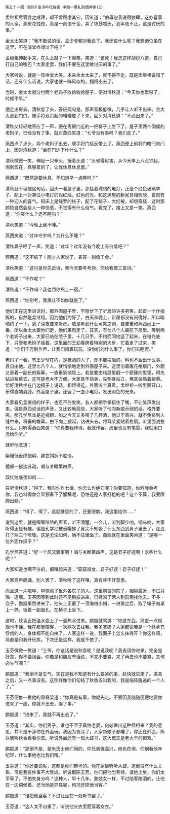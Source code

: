     第五十一回 顷刻千金诗吟花烛夜 中西一贯礼别缙绅家(2) 

   孟继祖尽管言之成理，却不曾顾虑其它，因笑道：“伯母恕我说得放肆，这办喜事的人家，洞房花烛夜，真是一刻值千金，弄了锣鼓喧天，到半夜不止，这是讨厌的事。”

   金太太笑道：“我不敢说的话，孟少爷都对我说了。我还说什么呢？我想诸位坐在这里，不在演堂会戏以下吧？”

   孟继祖伸起手来，在头上敲了一下爆栗，笑道：“该死！我怎这样胡说八道，自己打自己的嘴巴？大家走罢，我们不要在这里做讨厌的事了。”

   大家听说，就是一阵哄堂大笑。本来金太太来了，就不得不走，既是孟继祖说错了话，还有什么话说，大家也就一阵风似的，拥将出去了。

   当时，金太太就分付两个老妈子收拾收拾屋子，便对清秋道：“今天你也累够了，时候不早。”

   便走出房去。清秋低了头，答应两句是，那声音极低微，几乎让人听不出来。金太太走到门口，随手将双吊起的帷幔放了下来，回头对清秋道：“不必出来了。”

   清秋又轻轻地答应了一声，便在离房门近的一把椅子上坐下了。屋子里两个伺候的老妈子，已经没有了事，就对燕西笑道：“七爷没有事吗？我们走了。”

   燕西点了点头，两个老妈子出去，顺手将门给反带上了。燕西便上前将门暗闩来闩上，因对清秋道：“坐在门边下作什么？”

   清秋微微一笑，伸起一只拳头，捶着头道：“头晕得厉害。从今天早上八点钟起，闹到现在，真够累的了，让我休息休息罢。”

   燕西道：“既然是要休息，不知道早一点睡吗？”

   清秋且不理他这句话，回头一看屋子里，那挂着珠络的电灯，正是个红色玻璃罩子，配上一对罩住小电灯的假红烛，红色的光，和这满屋的新家具相辉映，自然有一种迎人的喜气。铜床上是绿罗的帐子，配了花毯子、大红被，却很奇怪，这时那颜色自然会给人一种快感，不觉得有什么俗气。看完了，接上又是一笑。燕西道：“你笑什么？还不睡吗？”

   清秋笑道：“今晚上我不睡。”

   燕西笑道：“过年守岁吗？为什么不睡？”

   清秋鼻子哼了一声，笑道：“过年？过年没有今晚上有价值吧？”

   燕西道：“这不结了！刚才人家说了，春宵一刻值千金。”

   清秋笑道：“这可是你先说诗，我今天要考考你，你给我做三首诗。”

   燕西道：“不作呢？”

   清秋道：“不作吗？我也罚你熬上一宿。”

   燕西道：“你别考，我承认不如你就是了。”

   他们正在这里说话时，那外面屋子里，早隐伏下了听房的许多男客。起首一个作指挥的，自然是孟继祖。因为他们约好了，白天和晚上，新房都没有闹得好，所以暗暗约了一下，到了深夜要来听房。若是听到什么可笑之词，要重重和燕西闹上一番。所以金太太要他们走，他们果然走了。其实，有七八个人藏在下房里。等到两个老妈子出来，大家已站在院子里，十几只手，不约而同地竖了起来，在电光底下，只管和老妈子摇着。这里面的王幼春跨着特别的大步，忙着走了过来，笑道：“你们千万别作声，让我们闹着玩玩。没你们的什么事了，你们去睡罢。”

   老妈子一看，有王少爷在内，是极熟的人了，却不能拦阻的，料也不会出什么事，且自由他。这里七八个人，就悄悄地走到外面屋子来。这里沿着雕花格扇门，外面又垂着一副长的紫幕，一直垂到地毯上。若是要由格扇里戳一个窟窿向里望，得先钻进紫幕去，这可是老大不方便。大家且不动身，先侧身站立，用耳朵贴着紫幕。恰好清秋坐在门边椅子上说话，相距很近，外面听个真着。孟继祖一听里面开口，乐得直端肩膀。外面屋子里，还留了一盏小电灯，发出淡色的光来。

   大家看见孟继祖的样子，也忍不住发笑。各人都把手掌捂住了嘴，不让笑声发出来。偏是燕西说话的声音，又比较地高些，大家听了他向新娘示弱的话，格外要笑。那孔学尼本是近视眼，加之今天又多喝了几杯酒，他过于高兴，就不免挤到人缝中来，将垂的帷幕，由下向上掀起，钻进头去，将耳朵紧贴着格扇。听里面说些什么。只听得燕西笑道：“你真要我作诗，我就作罢。房里也没有笔墨，我就用口念给你听。”

   就听他念道：

   紫幔低垂绛蜡明，嫁衣斜拥不胜情。

   檀郎一拂流苏动，唱与关睢第四声。

   双红烛底夜如何……

   只听清秋道：“得了，我叫你作七律，你怎么作绝句呢？你要知道，你料我会考你，我也料得你会早预备下了腹稿呢，恐怕还是人家打枪的吧？这个不算，我要限韵出题。”

   燕西道：“得了，得了，这就够受的了，还要限韵，我这里给你……”

   说到这里，就是唧唧哝哝的声音，听不清楚。一会儿，听到脚步响，铜床响，大家听得正是有趣，偏是孔学尼被垂幔拂了鼻尖不知吸了什么东西到鼻子里去了，连连打了两三个喷嚏。这是无论如何，瞒不住里面了。燕西就在里面笑问道：“是哪一位外面作探子？”

   孔学尼答道：“好一个风流雅事啊！唱与关睢第四声，这是君子好逑啊！求些什么呢？”

   大家知道也瞒不住的，都嚷起来道：“窈窈淑女，君子好逑！君子好逑！”

   大家高声朗诵，别人罢了，清秋听了这样嚷，真有些不好意思。

   而且这一片喧哗，早惊动了里外各院子的人。这里鹏振的院子，相隔最近，不过只隔一道墙。玉芬因等到此时还不见鹏振进来，已经派了两人到前面找他去。不多一会子，鹏振果然进来了。他头上正戴了一顶海绒小帽，一进房之后，取了帽子向桌上一扔，板着一副面孔，在椅子上坐下。

   这时，秋香正把温水壶上了一壶热水进来。鹏振就骂道：“你这东西，简直一点规矩也不懂。我在那里陪客，一次两次去找我。我多寒碜？人家都说我是一个终身充俘虏的人，身体都不能自由了。人家这样一说，我面子上怎么抹得开？你这样闹，简直是和我开玩笑。下次还是这样，我就不依了。”

   玉芬微微一笑道：“三爷，你这话是说秋香呢？是说我呢？我去请你进来，完全是好意，你不要误会。你若是和朋友有话说，不来不要紧，来了再去也不要紧，又何必生气呢？”

   鹏振道：“我倒不是生气，实在是我不知道有什么要紧的事，赶快就进来了。进来之后，又一点事没有。这倒好像你们勾结了秋香去叫我的，我是临阵脱逃的一个人了。”

   玉芬便推一推他的背脊梁道：“你真是有事，你就先走。不要因我随随便便地要你进来了一趟，你就不出去，误了事。”

   鹏振道：“进来了，我就不再出去了。”

   玉芬道：“其实，你们男子，谁也不至于真怕老婆，何必做出这种怪相来？我的意思，并不是干涉你在外面玩。我因为夜深了，人家新娘子都睡了，你还在外面，所以我叫秋香看看你去。听说外面还有一班大鼓书，这大概又是老大干的把戏。”

   鹏振道：“那倒不是，是朱逸士他们闹的，你兄弟很高兴，他也在闹，你别看他年纪轻，什么事他也比我们精。”

   玉芬道：“你还要说呢，这都是你们带坏的。你在家里听听大鼓，这倒没有什么关系，可是我有件事不大赞成。听说那陈玉芳，你们把他当客待，请他上坐，你们太平等了，不怕失身分吗？这种人，早十几年，象妓女一样，不过陪客陪酒的，让他在一边伺候着，还当他是异性呢，何况还把他当客。”

   鹏振道：“谁把他当客？不过让坐在一处听书罢了。”

   玉芬道：“这人太不自重了，听说他长衣里面穿着女衣。”

